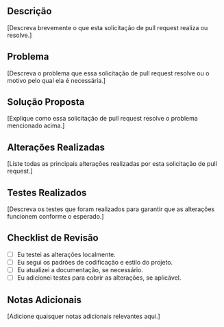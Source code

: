 ## Descrição

[Descreva brevemente o que esta solicitação de pull request realiza ou resolve.]

## Problema

[Descreva o problema que essa solicitação de pull request resolve ou o motivo pelo qual ela é necessária.]

## Solução Proposta

[Explique como essa solicitação de pull request resolve o problema mencionado acima.]

## Alterações Realizadas

[Liste todas as principais alterações realizadas por esta solicitação de pull request.]

## Testes Realizados

[Descreva os testes que foram realizados para garantir que as alterações funcionem conforme o esperado.]

## Checklist de Revisão

- [ ] Eu testei as alterações localmente.
- [ ] Eu segui os padrões de codificação e estilo do projeto.
- [ ] Eu atualizei a documentação, se necessário.
- [ ] Eu adicionei testes para cobrir as alterações, se aplicável.

## Notas Adicionais

[Adicione quaisquer notas adicionais relevantes aqui.]

